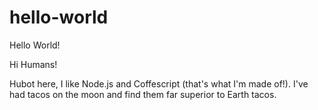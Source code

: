 # hello-world
Hello World!

Hi Humans!

Hubot here, I like Node.js and Coffescript (that's what I'm made of!). 
I've had tacos on the moon and find them far superior to Earth tacos.
